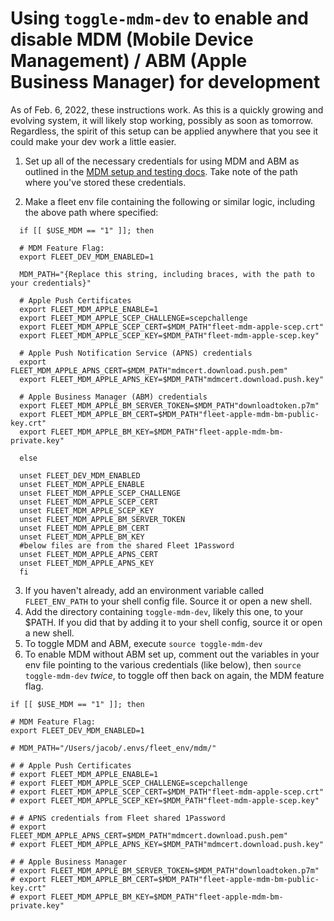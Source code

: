 # Using `toggle-mdm-dev` to enable and disable MDM (Mobile Device Management) / ABM (Apple Business Manager) for development
As of Feb. 6, 2022, these instructions work. As this is a quickly growing and evolving system, it
will likely stop working, possibly as soon as tomorrow. Regardless, the spirit of this setup can be
applied anywhere that you see it could make your dev work a little easier.


1. Set up all of the necessary credentials for using MDM and ABM as outlined in the [MDM setup and
   testing
   docs](https://fleetdm.com/docs/contributing/testing-and-local-development#mdm-setup-and-testing).
   Take note of the path where you've stored these credentials.

2. Make a fleet env file containing the following or similar logic, including the above path where specified:

  ```
    if [[ $USE_MDM == "1" ]]; then

    # MDM Feature Flag:
    export FLEET_DEV_MDM_ENABLED=1

    MDM_PATH="{Replace this string, including braces, with the path to your credentials}"

    # Apple Push Certificates
    export FLEET_MDM_APPLE_ENABLE=1
    export FLEET_MDM_APPLE_SCEP_CHALLENGE=scepchallenge
    export FLEET_MDM_APPLE_SCEP_CERT=$MDM_PATH"fleet-mdm-apple-scep.crt"
    export FLEET_MDM_APPLE_SCEP_KEY=$MDM_PATH"fleet-mdm-apple-scep.key"

    # Apple Push Notification Service (APNS) credentials
    export FLEET_MDM_APPLE_APNS_CERT=$MDM_PATH"mdmcert.download.push.pem"
    export FLEET_MDM_APPLE_APNS_KEY=$MDM_PATH"mdmcert.download.push.key"

    # Apple Business Manager (ABM) credentials
    export FLEET_MDM_APPLE_BM_SERVER_TOKEN=$MDM_PATH"downloadtoken.p7m"
    export FLEET_MDM_APPLE_BM_CERT=$MDM_PATH"fleet-apple-mdm-bm-public-key.crt"
    export FLEET_MDM_APPLE_BM_KEY=$MDM_PATH"fleet-apple-mdm-bm-private.key"

    else

    unset FLEET_DEV_MDM_ENABLED
    unset FLEET_MDM_APPLE_ENABLE
    unset FLEET_MDM_APPLE_SCEP_CHALLENGE
    unset FLEET_MDM_APPLE_SCEP_CERT
    unset FLEET_MDM_APPLE_SCEP_KEY
    unset FLEET_MDM_APPLE_BM_SERVER_TOKEN
    unset FLEET_MDM_APPLE_BM_CERT
    unset FLEET_MDM_APPLE_BM_KEY
    #below files are from the shared Fleet 1Password
    unset FLEET_MDM_APPLE_APNS_CERT
    unset FLEET_MDM_APPLE_APNS_KEY
    fi
  ```

3. If you haven't already, add an environment variable called `FLEET_ENV_PATH` to your shell config
   file. Source it or open a new shell.
4. Add the directory containing `toggle-mdm-dev`, likely this one, to your $PATH. If you did that by
   adding it to your shell config, source it or open a new shell.
5. To toggle MDM and ABM, execute `source toggle-mdm-dev`
6. To enable MDM without ABM set up, comment out the variables in your env file pointing to the
   various credentials (like below), then `source toggle-mdm-dev` *twice*, to toggle off then back on again, the
   MDM feature flag.
  
  ```
  if [[ $USE_MDM == "1" ]]; then

  # MDM Feature Flag:
  export FLEET_DEV_MDM_ENABLED=1

  # MDM_PATH="/Users/jacob/.envs/fleet_env/mdm/"

  # # Apple Push Certificates
  # export FLEET_MDM_APPLE_ENABLE=1
  # export FLEET_MDM_APPLE_SCEP_CHALLENGE=scepchallenge
  # export FLEET_MDM_APPLE_SCEP_CERT=$MDM_PATH"fleet-mdm-apple-scep.crt"
  # export FLEET_MDM_APPLE_SCEP_KEY=$MDM_PATH"fleet-mdm-apple-scep.key"

  # # APNS credentials from Fleet shared 1Password
  # export FLEET_MDM_APPLE_APNS_CERT=$MDM_PATH"mdmcert.download.push.pem"
  # export FLEET_MDM_APPLE_APNS_KEY=$MDM_PATH"mdmcert.download.push.key"

  # # Apple Business Manager
  # export FLEET_MDM_APPLE_BM_SERVER_TOKEN=$MDM_PATH"downloadtoken.p7m"
  # export FLEET_MDM_APPLE_BM_CERT=$MDM_PATH"fleet-apple-mdm-bm-public-key.crt"
  # export FLEET_MDM_APPLE_BM_KEY=$MDM_PATH"fleet-apple-mdm-bm-private.key"
  ```
